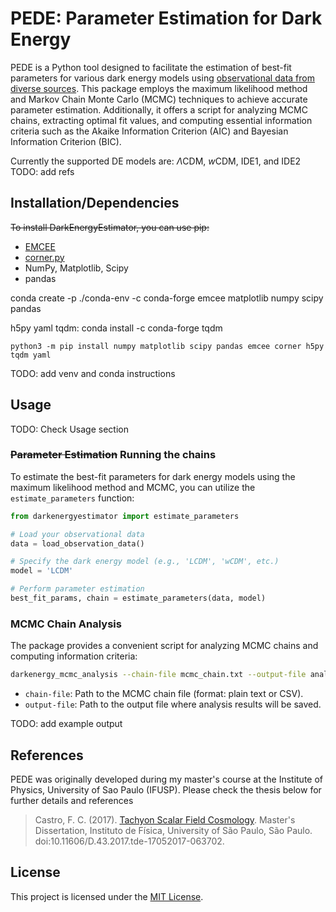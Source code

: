 # PEDE: Parameter Estimation for Dark Energy

PEDE is a Python tool designed to facilitate the estimation of best-fit parameters for various dark energy models using [observational data from diverse sources](./data/README.md).
This package employs the maximum likelihood method and Markov Chain Monte Carlo (MCMC) techniques to achieve accurate parameter estimation.
Additionally, it offers a script for analyzing MCMC chains, extracting optimal fit values, and computing essential information criteria such as the Akaike Information Criterion (AIC) and Bayesian Information Criterion (BIC).

Currently the supported DE models are: $\Lambda$CDM, $w$CDM, IDE1, and IDE2 TODO: add refs

## Installation/Dependencies

~~To install DarkEnergyEstimator, you can use pip:~~


- [EMCEE](https://emcee.readthedocs.io/en/stable/)
- [corner.py](https://corner.readthedocs.io/en/latest/index.html)
- NumPy, Matplotlib, Scipy
- pandas

conda create -p ./conda-env -c conda-forge emcee matplotlib numpy scipy pandas

h5py
yaml
tqdm: conda install -c conda-forge tqdm

`python3 -m pip install numpy matplotlib scipy pandas emcee corner h5py tqdm yaml`

TODO: add venv and conda instructions

## Usage

TODO: Check Usage section

### ~~Parameter Estimation~~ Running the chains

To estimate the best-fit parameters for dark energy models using the maximum likelihood method and MCMC, you can utilize the `estimate_parameters` function:

```python
from darkenergyestimator import estimate_parameters

# Load your observational data
data = load_observation_data()

# Specify the dark energy model (e.g., 'LCDM', 'wCDM', etc.)
model = 'LCDM'

# Perform parameter estimation
best_fit_params, chain = estimate_parameters(data, model)
```

### MCMC Chain Analysis

The package provides a convenient script for analyzing MCMC chains and computing information criteria:

```bash
darkenergy_mcmc_analysis --chain-file mcmc_chain.txt --output-file analysis_results.txt
```

- `chain-file`: Path to the MCMC chain file (format: plain text or CSV).
- `output-file`: Path to the output file where analysis results will be saved.


TODO: add example output

## References

PEDE was originally developed during my master's course at the Institute of Physics, University of Sao Paulo (IFUSP).
Please check the thesis below for further details and references

> Castro, F. C. (2017). [Tachyon Scalar Field Cosmology](https://teses.usp.br/teses/disponiveis/43/43134/tde-17052017-063702/en.php). Master's Dissertation, Instituto de Física, University of São Paulo, São Paulo. doi:10.11606/D.43.2017.tde-17052017-063702.


## License

This project is licensed under the [MIT License](LICENSE).

